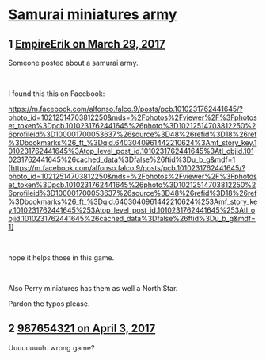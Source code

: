 # [Samurai miniatures army](https://community.fantasyflightgames.com/topic/246024-samurai-miniatures-army/)

## 1 [EmpireErik on March 29, 2017](https://community.fantasyflightgames.com/topic/246024-samurai-miniatures-army/?do=findComment&comment=2709287)

Someone posted about a samurai army. 

 

I found this this on Facebook:  

https://m.facebook.com/alfonso.falco.9/posts/pcb.1010231762441645/?photo_id=10212514703812250&mds=%2Fphotos%2Fviewer%2F%3Fphotoset_token%3Dpcb.1010231762441645%26photo%3D10212514703812250%26profileid%3D100001700053637%26source%3D48%26refid%3D18%26ref%3Dbookmarks%26_ft_%3Dqid.6403040961442210624%3Amf_story_key.1010231762441645%3Atop_level_post_id.1010231762441645%3Atl_objid.1010231762441645%26cached_data%3Dfalse%26ftid%3Du_b_g&mdf=1 [https://m.facebook.com/alfonso.falco.9/posts/pcb.1010231762441645/?photo_id=10212514703812250&mds=%2Fphotos%2Fviewer%2F%3Fphotoset_token%3Dpcb.1010231762441645%26photo%3D10212514703812250%26profileid%3D100001700053637%26source%3D48%26refid%3D18%26ref%3Dbookmarks%26_ft_%3Dqid.6403040961442210624%253Amf_story_key.1010231762441645%253Atop_level_post_id.1010231762441645%253Atl_objid.1010231762441645%26cached_data%3Dfalse%26ftid%3Du_b_g&mdf=1]

 

hope it helps those in this game.  

 

Also Perry miniatures has them as well a North Star. 

Pardon the typos please. 

## 2 [987654321 on April 3, 2017](https://community.fantasyflightgames.com/topic/246024-samurai-miniatures-army/?do=findComment&comment=2715428)

Uuuuuuuuh..wrong game?

